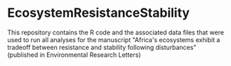 # EcosystemResistanceStability
This repository contains the R code and the associated data files that were used to run all analyses for the manuscript "Africa's ecosystems exhibit a tradeoff between resistance and stability following disturbances" (published in Environmental Research Letters)
